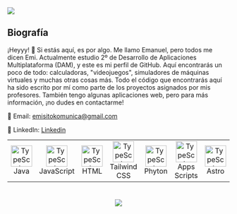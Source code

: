 <img src="logoemi.png"/>

<h2 align="left" id="macropower-tech">Biografía</h2>

¡Heyyy! 👋 Si estás aquí, es por algo. Me llamo Emanuel, pero todos me dicen Emi. Actualmente estudio 2º de Desarrollo de Aplicaciones Multiplataforma (DAM), y este es mi perfil de GitHub. Aquí encontrarás un poco de todo: calculadoras, "videojuegos", simuladores de máquinas virtuales y muchas otras cosas más. Todo el código que encontrarás aquí ha sido escrito por mí como parte de los proyectos asignados por mis profesores. También tengo algunas aplicaciones web, pero para más información, ¡no dudes en contactarme!

📧 Email: emisitokomunica@gmail.com

💼 LinkedIn: [Linkedin](https://www.linkedin.com/in/emanuel-hosu/)

<table align="center" style="margin: 0px auto;">
  <tr>
    <td align="center" width="96">
      <a href="#macropower-tech">
        <img src="https://cdn-icons-png.flaticon.com/512/226/226777.png" width="48" height="48" alt="TypeScript" />
      </a>
      <br>Java
    </td>
    <td align="center" width="96">
      <a href="#macropower-tech">
        <img src="https://upload.wikimedia.org/wikipedia/commons/6/6a/JavaScript-logo.png" width="48" height="48" alt="TypeScript" />
      </a>
      <br>JavaScript
    </td>
    <td align="center" width="96">
      <a href="#macropower-tech">
        <img src="https://cdn-icons-png.flaticon.com/512/1532/1532556.png" width="48" height="48" alt="TypeScript" />
      </a>
      <br>HTML
    </td>
    <td align="center" width="96">
      <a href="#macropower-tech">
        <img src="https://seeklogo.com/images/T/tailwind-css-logo-5AD4175897-seeklogo.com.png" width="48" height="48" alt="TypeScript" />
      </a>
      <br>Tailwind CSS
    </td>
    <td align="center" width="96">
      <a href="#macropower-tech">
        <img src="https://upload.wikimedia.org/wikipedia/commons/thumb/c/c3/Python-logo-notext.svg/1869px-Python-logo-notext.svg.png" width="48" height="48" alt="TypeScript" />
      </a>
      <br>Phyton
    </td>
    <td align="center" width="96">
      <a href="#macropower-tech">
        <img src="https://upload.wikimedia.org/wikipedia/commons/thumb/2/2f/Google_Apps_Script.svg/640px-Google_Apps_Script.svg.png" width="48" height="48" alt="TypeScript" />
      </a>
      <br>Apps Scripts
    </td>
    <td align="center" width="96">
      <a href="#macropower-tech">
        <img src="https://upload.wikimedia.org/wikipedia/commons/thumb/c/ca/Astro.svg/1200px-Astro.svg.png" width="48" height="48" alt="TypeScript" />
      </a>
      <br>Astro
    </td>
  </tr>
</table>

<h1 align="center"></h1>
<p align="center">
<a href="https://www.linkedin.com/in/emanuel-hosu/"><img align="center" src="https://cdn1.iconfinder.com/data/icons/logotypes/32/circle-linkedin-512.png"/></a>
</p>
